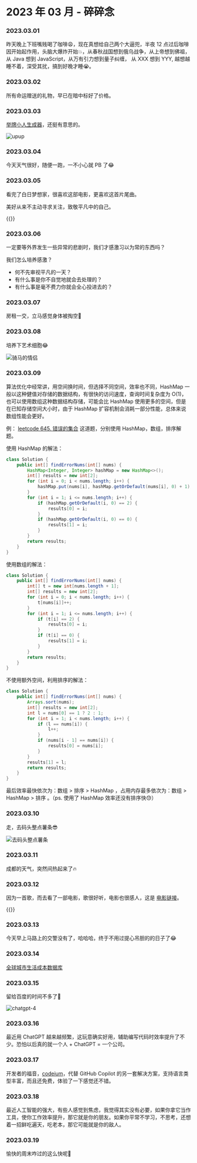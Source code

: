 # 2023 年 03 月 - 碎碎念


### 2023.03.01
昨天晚上下班嘴贱喝了咖啡😩，现在真想给自己两个大逼兜，半夜 12 点过后咖啡因开始起作用，头脑大爆炸开始💥，从春秋战国想到俄乌战争，从上帝想到佛祖，从 Java 想到 JavaScript，从万有引力想到量子纠缠，
从 XXX 想到 YYY, 越想越睡不着，深受其扰，搞到好晚才睡😭。

### 2023.03.02
所有命运赠送的礼物，早已在暗中标好了价格。

### 2023.03.03
[举牌小人生成器](https://upuptoyou.com/)，还挺有意思的。

![upup](https://miasanmia.oss-cn-beijing.aliyuncs.com/picture/2023/03/05/6d7c96ac0f8110ab840eaac5713df202.jpg)

### 2023.03.04
今天天气很好，随便一跑，一不小心就 PB 了😂

### 2023.03.05
看完了白日梦想家，很喜欢这部电影，更喜欢这首片尾曲。

美好从来不主动寻求关注，致敬平凡中的自己。

{{<youtube _HWRGKfSq3A>}}

### 2023.03.06
一定要等外界发生一些异常的悲剧时，我们才感激习以为常的东西吗？

我们怎么培养感激？
- 何不先审视平凡的一天？
- 有什么事是你不自觉地就会去处理的？
- 有什么事是毫不费力你就会全心投进去的？

### 2023.03.07
房租一交，立马感觉身体被掏空🤕

### 2023.03.08
培养下艺术细胞😂

![骑马的情侣](https://substackcdn.com/image/fetch/w_1456,c_limit,f_webp,q_auto:good,fl_progressive:steep/https%3A%2F%2Fsubstack-post-media.s3.amazonaws.com%2Fpublic%2Fimages%2F0bb61209-279c-4414-a879-05e907c83ed0_2537x2778.jpeg)

### 2023.03.09
算法优化中经常讲，用空间换时间，但选择不同空间，效率也不同，HashMap 一般以这种健值对存储的数据结构，有很快的访问速度，查询时间复杂度为 O(1)，也可以使用数组这种数据结构存储，可能会比 HashMap 使用更多的空间，但是在已知存储空间大小时，由于 HashMap 扩容机制会消耗一部分性能，总体来说数组性能会更好。

例： [leetcode 645. 错误的集合](https://leetcode.cn/problems/set-mismatch/) 这道题，分别使用 HashMap，数组，排序解题。

使用 HashMap 的解法：

```java
class Solution {
    public int[] findErrorNums(int[] nums) {
        HashMap<Integer, Integer> hashMap = new HashMap<>();
        int[] results = new int[2];
        for (int i = 0; i < nums.length; i++) {
            hashMap.put(nums[i], hashMap.getOrDefault(nums[i], 0) + 1);
        }
        for (int i = 1; i <= nums.length; i++) {
            if (hashMap.getOrDefault(i, 0) == 2) {
                results[0] = i;
            }
            if (hashMap.getOrDefault(i, 0) == 0) {
                results[1] = i;
            }
        }
        return results;
    }
}
```

使用数组的解法：

```java
class Solution {
    public int[] findErrorNums(int[] nums) {
        int[] t = new int[nums.length + 1];
        int[] results = new int[2];
        for (int i = 0; i < nums.length; i++) {
            t[nums[i]]++;
        }
        for (int i = 1; i <= nums.length; i++) {
            if (t[i] == 2) {
                results[0] = i;
            }
            if (t[i] == 0) {
                results[1] = i;
            }
        }
        return results;
    }
}
```
不使用额外空间，利用排序的解法：

```java
class Solution {
    public int[] findErrorNums(int[] nums) {
        Arrays.sort(nums);
        int[] results = new int[2];
        int l = nums[0] == 1 ? 2 : 1;
        for (int i = 1; i < nums.length; i++) {
            if (l == nums[i]) {
                l++;
            }
            if (nums[i - 1] == nums[i]) {
                results[0] = nums[i];
            }
        }
        results[1] = l;
        return results;
    }
}
```

最后效率最快依次为：数组 > 排序 > HashMap ，占用内存最多依次为：数组 > HashMap > 排序 。（ps. 使用了 HashMap 效率还没有排序快😓）

### 2023.03.10
走，去码头整点薯条😎

![去码头整点薯条](https://miasanmia.oss-cn-beijing.aliyuncs.com/picture/2023/03/10/c15a75c0ee7260b00a9c6588d40c1dcd.JPG)

### 2023.03.11
成都的天气，突然间热起来了🔥

### 2023.03.12
因为一首歌，而去看了一部电影，歌很好听，电影也很感人，这是 [电影链接](https://gimy.app/eps/202004-2-1.html)。

{{<youtube siQJhIp-UTU>}}
    
### 2023.03.13
今天早上马路上的交警没有了，哈哈哈，终于不用过提心吊胆的的日子了😂
    
### 2023.03.14
[全球城市生活成本数据库](https://www.numbeo.com/cost-of-living/)

### 2023.03.15
留给百度的时间不多了🤣

![chatgpt-4](https://miasanmia.oss-cn-beijing.aliyuncs.com/picture/2023/03/15/0e39c0ab-ab67-4307-9c7a-3bc2f2cfe55d.jpg)

### 2023.03.16
最近用 ChatGPT 越来越频繁，这玩意确实好用，辅助编写代码时效率提升了不少。恐怕以后真的就一个人 + ChatGPT = 一个公司。

### 2023.03.17
开发者的福音，[codeium](https://codeium.com/)，代替 GitHub Copilot 的另一套解决方案，支持语言类型丰富，而且还免费，体验了一下感觉还不错。

### 2023.03.18
最近人工智能的强大，有些人感觉到焦虑，我觉得其实没有必要，如果你拿它当作工具，使你工作效率提升，那它就是你的朋友。如果你平常不学习，不思考，还想着一招鲜吃遍天，吃老本，那它可能就是你的敌人。

### 2023.03.19
愉快的周末咋过的这么快呢🥲

